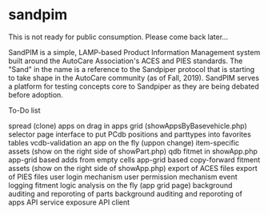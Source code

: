# sandpim
This is not ready for public consumption.
Please come back later...
 
SandPIM is a simple, LAMP-based Product Information Management system built around the AutoCare Association's ACES and PIES standards. The "Sand" in the name is a 
reference to the Sandpiper protocol that is starting to take shape in the AutoCare community (as of Fall, 2019). SandPIM serves a platform for testing concepts core to Sandpiper as they are being debated before adoption.

To-Do list

spread (clone) apps on drag in apps grid (showAppsByBasevehicle.php)
selector page interface to put PCdb positions and parttypes into favorites tables
vcdb-validation an app on the fly (uppon change)
item-specific assets (show on the right side of showPart.php)
qdb fitmet in showApp.php
app-grid based adds from empty cells
app-grid based copy-forward
fitment assets (show on the right side of showApp.php)
export of ACES files
export of PIES files
user login mechanism
user permission mechanism
event logging
fitment logic analysis on the fly (app grid page)
background auditing and reporoting of parts
background auditing and reporoting of apps
API service exposure
API client


